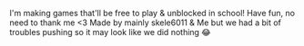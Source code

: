 I'm making games that'll be free to play & unblocked in school! Have fun, no need to thank me <3
Made by mainly skele6011 & Me but we had a bit of troubles pushing so it may look like we did nothing 😂
